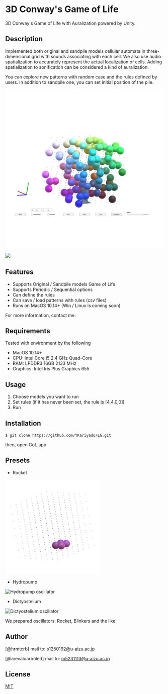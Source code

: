 
# 3D Conway's Game of Life

3D Conway's Game of Life with Auralization powered by Unity.

## Description
 
Implemented both original and sandpile models cellular automata in three-dimensional grid with sounds associating with each cell.
We also use audio spatialization to accurately represent the actual localization of cells. Adding spatialization to sonification can be considered a kind of auralization. 

You can explore new patterns with random case and the rules defined by users. In addition to sandpile one, you can set initial position of the pile.

![3DLG image](_image/3d_original.png)

[![](http://img.youtube.com/vi/kSOa_Kmai9E/0.jpg)](http://www.youtube.com/watch?v=kSOa_Kmai9E "demo")
 
## Features
 
- Supports Original / Sandpile models Game of Life
- Supports Periodic / Sequential options
- Can define the rules
- Can save / load patterns with rules (csv files)
- Runs on MacOS 10.14+ (Win / Linux is coming soon)
 
For more information, contact me.
 
## Requirements

Tested with environment by the following
- MacOS 10.14+
- CPU: Intel Core i5 2.4 GHz Quad-Core
- RAM: LPDDR3 16GB 2133 MHz
- Graphics: Intel Iris Plus Graphics 655

## Usage
 
1. Choose models you want to run
2. Set rules (if it has never been set, the rule is [4,4,0,0])
3. Run
 
## Installation
 
```
$ git clone https://github.com/YKariyado/LG.git
```
then, open GoL.app

## Presets
- Rocket
<img src="_image/1608680514.gif" alt="Rocket oscillator" title="Rocket">

- Hydropump
<img src="_image/pomp.gif" alt="Hydropump oscillator" title="Hydropump" width="300" height="300">

- Dictyostelium
<img src="_image/nenkin.gif" alt="Dictyostelium oscillator" title="Dictyostelium" width="300" height="300">

We prepared oscillators: Rocket, Blinkers and the like.
 
## Author
 
[@hrmtcrb]
mail to: s1250192@u-aizu.ac.jp

[@arevaloarboled]
mail to: m5231113@u-aizu.ac.jp

 
## License
 
[MIT](LICENSE)</blockquote>
